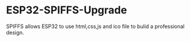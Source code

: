 # ESP32-SPIFFS-Upgrade
SPIFFS allows ESP32 to use html,css,js and ico file to bulid a professional design.
